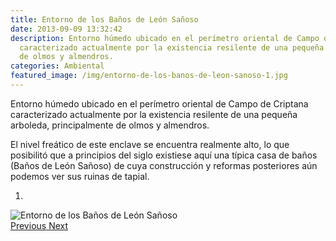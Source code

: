 ```yaml
---
title: Entorno de los Baños de León Sañoso
date: 2013-09-09 13:32:42
description: Entorno húmedo ubicado en el perímetro oriental de Campo de Criptana
  caracterizado actualmente por la existencia resilente de una pequeña arboleda, principalmente
  de olmos y almendros.
categories: Ambiental
featured_image: /img/entorno-de-los-banos-de-leon-sanoso-1.jpg
---
```



Entorno húmedo ubicado en el perímetro oriental de Campo de Criptana caracterizado actualmente por la existencia resilente de una pequeña arboleda, principalmente de olmos y almendros.

El nivel freático de este enclave se encuentra realmente alto, lo que posibilitó que a principios del siglo existiese aquí una típica casa de baños (Baños de León Sañoso) de cuya construcción y reformas posteriores aún podemos ver sus ruinas de tapial.

<div id="myCarousel" class="carousel slide" df-ride="carousel">
  <!-- Indicators -->
  <ol class="carousel-indicators">
    <li df-target="#myCarousel" df-slide-to="0" class="active"></li>
  </ol>
  <!-- Wrapper for slides -->
  <div class="carousel-inner" role="listbox">
    <div class="item active">
      <img src="/img/entorno-de-los-banos-de-leon-sanoso-1.jpg" alt="Entorno de los Baños de León Sañoso">
    </div>
  <!-- Left and right controls -->
  <a class="left carousel-control" href="#myCarousel" role="button" df-slide="prev">
    <span class="glyphicon glyphicon-chevron-left" aria-hidden="true"></span>
    <span class="sr-only">Previous</span>
  </a>
  <a class="right carousel-control" href="#myCarousel" role="button" df-slide="next">
    <span class="glyphicon glyphicon-chevron-right" aria-hidden="true"></span>
    <span class="sr-only">Next</span>
  </a>
</div>
